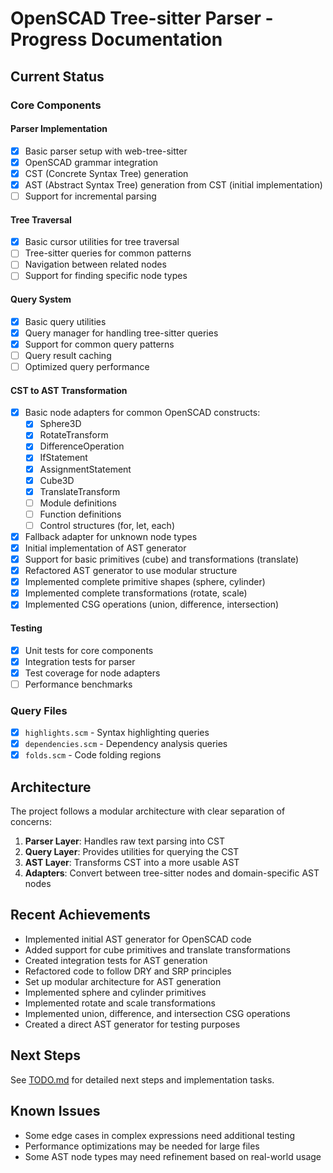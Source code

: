 # OpenSCAD Tree-sitter Parser - Progress Documentation

## Current Status

### Core Components

#### Parser Implementation
- [x] Basic parser setup with web-tree-sitter
- [x] OpenSCAD grammar integration
- [x] CST (Concrete Syntax Tree) generation
- [x] AST (Abstract Syntax Tree) generation from CST (initial implementation)
- [ ] Support for incremental parsing

#### Tree Traversal
- [x] Basic cursor utilities for tree traversal
- [ ] Tree-sitter queries for common patterns
- [ ] Navigation between related nodes
- [ ] Support for finding specific node types

#### Query System
- [x] Basic query utilities
- [x] Query manager for handling tree-sitter queries
- [x] Support for common query patterns
- [ ] Query result caching
- [ ] Optimized query performance

#### CST to AST Transformation
- [x] Basic node adapters for common OpenSCAD constructs:
  - [x] Sphere3D
  - [x] RotateTransform
  - [x] DifferenceOperation
  - [x] IfStatement
  - [x] AssignmentStatement
  - [x] Cube3D
  - [x] TranslateTransform
  - [ ] Module definitions
  - [ ] Function definitions
  - [ ] Control structures (for, let, each)
- [x] Fallback adapter for unknown node types
- [x] Initial implementation of AST generator
- [x] Support for basic primitives (cube) and transformations (translate)
- [x] Refactored AST generator to use modular structure
- [x] Implemented complete primitive shapes (sphere, cylinder)
- [x] Implemented complete transformations (rotate, scale)
- [x] Implemented CSG operations (union, difference, intersection)

#### Testing
- [x] Unit tests for core components
- [x] Integration tests for parser
- [x] Test coverage for node adapters
- [ ] Performance benchmarks

### Query Files
- [x] `highlights.scm` - Syntax highlighting queries
- [x] `dependencies.scm` - Dependency analysis queries
- [x] `folds.scm` - Code folding regions

## Architecture

The project follows a modular architecture with clear separation of concerns:

1. **Parser Layer**: Handles raw text parsing into CST
2. **Query Layer**: Provides utilities for querying the CST
3. **AST Layer**: Transforms CST into a more usable AST
4. **Adapters**: Convert between tree-sitter nodes and domain-specific AST nodes

## Recent Achievements

- Implemented initial AST generator for OpenSCAD code
- Added support for cube primitives and translate transformations
- Created integration tests for AST generation
- Refactored code to follow DRY and SRP principles
- Set up modular architecture for AST generation
- Implemented sphere and cylinder primitives
- Implemented rotate and scale transformations
- Implemented union, difference, and intersection CSG operations
- Created a direct AST generator for testing purposes

## Next Steps

See [TODO.md](./TODO.md) for detailed next steps and implementation tasks.

## Known Issues

- Some edge cases in complex expressions need additional testing
- Performance optimizations may be needed for large files
- Some AST node types may need refinement based on real-world usage

